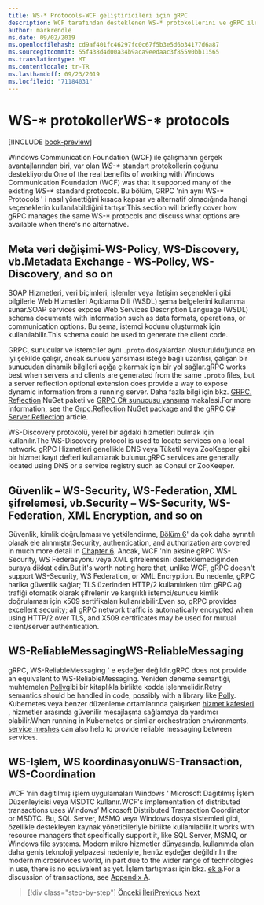 ```yaml
---
title: WS-* Protocols-WCF geliştiricileri için gRPC
description: WCF tarafından desteklenen WS-* protokollerini ve gRPC ile kullanılabilen alternatifleri gözden geçirme
author: markrendle
ms.date: 09/02/2019
ms.openlocfilehash: cd9af401fc46297fc0c67f5b3e5d6b34177d6a87
ms.sourcegitcommit: 55f438d4d00a34b9aca9eedaac3f85590bb11565
ms.translationtype: MT
ms.contentlocale: tr-TR
ms.lasthandoff: 09/23/2019
ms.locfileid: "71184031"
---
```

# <a name="ws--protocols"></a><span data-ttu-id="a9c81-103">WS-\* protokoller</span><span class="sxs-lookup"><span data-stu-id="a9c81-103">WS-\* protocols</span></span>

[!INCLUDE [book-preview](../../../includes/book-preview.md)]

<span data-ttu-id="a9c81-104">Windows Communication Foundation (WCF) ile çalışmanın gerçek avantajlarından biri, var olan _WS-\*_  standart protokollerin çoğunu destekliyordu.</span><span class="sxs-lookup"><span data-stu-id="a9c81-104">One of the real benefits of working with Windows Communication Foundation (WCF) was that it supported many of the existing _WS-\*_ standard protocols.</span></span> <span data-ttu-id="a9c81-105">Bu bölüm, GRPC 'nin aynı WS-\* Protocols ' i nasıl yönettiğini kısaca kapsar ve alternatif olmadığında hangi seçeneklerin kullanılabildiğini tartışır.</span><span class="sxs-lookup"><span data-stu-id="a9c81-105">This section will briefly cover how gRPC manages the same WS-\* protocols and discuss what options are available when there's no alternative.</span></span>

## <a name="metadata-exchange---ws-policy-ws-discovery-and-so-on"></a><span data-ttu-id="a9c81-106">Meta veri değişimi-WS-Policy, WS-Discovery, vb.</span><span class="sxs-lookup"><span data-stu-id="a9c81-106">Metadata Exchange - WS-Policy, WS-Discovery, and so on</span></span>

<span data-ttu-id="a9c81-107">SOAP Hizmetleri, veri biçimleri, işlemler veya iletişim seçenekleri gibi bilgilerle Web Hizmetleri Açıklama Dili (WSDL) şema belgelerini kullanıma sunar.</span><span class="sxs-lookup"><span data-stu-id="a9c81-107">SOAP services expose Web Services Description Language (WSDL) schema documents with information such as data formats, operations, or communication options.</span></span> <span data-ttu-id="a9c81-108">Bu şema, istemci kodunu oluşturmak için kullanılabilir.</span><span class="sxs-lookup"><span data-stu-id="a9c81-108">This schema could be used to generate the client code.</span></span>

<span data-ttu-id="a9c81-109">GRPC, sunucular ve istemciler aynı `.proto` dosyalardan oluşturulduğunda en iyi şekilde çalışır, ancak sunucu yansıması isteğe bağlı uzantısı, çalışan bir sunucudan dinamik bilgileri açığa çıkarmak için bir yol sağlar.</span><span class="sxs-lookup"><span data-stu-id="a9c81-109">gRPC works best when servers and clients are generated from the same `.proto` files, but a server reflection optional extension does provide a way to expose dynamic information from a running server.</span></span> <span data-ttu-id="a9c81-110">Daha fazla bilgi için bkz. [GRPC. Reflection](https://nuget.org/packages/Grpc.Reflection) NuGet paketi ve [GRPC C# sunucusu yansıma](https://github.com/grpc/grpc/blob/master/doc/csharp/server_reflection.md) makalesi.</span><span class="sxs-lookup"><span data-stu-id="a9c81-110">For more information, see the [Grpc.Reflection](https://nuget.org/packages/Grpc.Reflection) NuGet package and the [gRPC C# Server Reflection](https://github.com/grpc/grpc/blob/master/doc/csharp/server_reflection.md) article.</span></span>

<span data-ttu-id="a9c81-111">WS-Discovery protokolü, yerel bir ağdaki hizmetleri bulmak için kullanılır.</span><span class="sxs-lookup"><span data-stu-id="a9c81-111">The WS-Discovery protocol is used to locate services on a local network.</span></span> <span data-ttu-id="a9c81-112">gRPC Hizmetleri genellikle DNS veya Tüketil veya ZooKeeper gibi bir hizmet kayıt defteri kullanılarak bulunur.</span><span class="sxs-lookup"><span data-stu-id="a9c81-112">gRPC services are generally located using DNS or a service registry such as Consul or ZooKeeper.</span></span>

## <a name="security--ws-security-ws-federation-xml-encryption-and-so-on"></a><span data-ttu-id="a9c81-113">Güvenlik – WS-Security, WS-Federation, XML şifrelemesi, vb.</span><span class="sxs-lookup"><span data-stu-id="a9c81-113">Security – WS-Security, WS-Federation, XML Encryption, and so on</span></span>

<span data-ttu-id="a9c81-114">Güvenlik, kimlik doğrulaması ve yetkilendirme, [Bölüm 6](security.md)' da çok daha ayrıntılı olarak ele alınmıştır.</span><span class="sxs-lookup"><span data-stu-id="a9c81-114">Security, authentication, and authorization are covered in much more detail in [Chapter 6](security.md).</span></span> <span data-ttu-id="a9c81-115">Ancak, WCF 'nin aksine gRPC WS-Security, WS Federasyonu veya XML şifrelemesini desteklemediğinden buraya dikkat edin.</span><span class="sxs-lookup"><span data-stu-id="a9c81-115">But it's worth noting here that, unlike WCF, gRPC doesn't support WS-Security, WS Federation, or XML Encryption.</span></span> <span data-ttu-id="a9c81-116">Bu nedenle, gRPC harika güvenlik sağlar; TLS üzerinden HTTP/2 kullanılırken tüm gRPC ağ trafiği otomatik olarak şifrelenir ve karşılıklı istemci/sunucu kimlik doğrulaması için x509 sertifikaları kullanılabilir.</span><span class="sxs-lookup"><span data-stu-id="a9c81-116">Even so, gRPC provides excellent security; all gRPC network traffic is automatically encrypted when using HTTP/2 over TLS, and X509 certificates may be used for mutual client/server authentication.</span></span>

## <a name="ws-reliablemessaging"></a><span data-ttu-id="a9c81-117">WS-ReliableMessaging</span><span class="sxs-lookup"><span data-stu-id="a9c81-117">WS-ReliableMessaging</span></span>

<span data-ttu-id="a9c81-118">gRPC, WS-ReliableMessaging ' e eşdeğer değildir.</span><span class="sxs-lookup"><span data-stu-id="a9c81-118">gRPC does not provide an equivalent to WS-ReliableMessaging.</span></span> <span data-ttu-id="a9c81-119">Yeniden deneme semantiği, muhtemelen [Polly](https://github.com/App-vNext/Polly)gibi bir kitaplıkla birlikte kodda işlenmelidir.</span><span class="sxs-lookup"><span data-stu-id="a9c81-119">Retry semantics should be handled in code, possibly with a library like [Polly](https://github.com/App-vNext/Polly).</span></span> <span data-ttu-id="a9c81-120">Kubernetes veya benzer düzenleme ortamlarında çalışırken [hizmet kafesleri](service-mesh.md) , hizmetler arasında güvenilir mesajlaşma sağlamaya da yardımcı olabilir.</span><span class="sxs-lookup"><span data-stu-id="a9c81-120">When running in Kubernetes or similar orchestration environments, [service meshes](service-mesh.md) can also help to provide reliable messaging between services.</span></span>

## <a name="ws-transaction-ws-coordination"></a><span data-ttu-id="a9c81-121">WS-Işlem, WS koordinasyonu</span><span class="sxs-lookup"><span data-stu-id="a9c81-121">WS-Transaction, WS-Coordination</span></span>

<span data-ttu-id="a9c81-122">WCF 'nin dağıtılmış işlem uygulamaları Windows ' Microsoft Dağıtılmış İşlem Düzenleyicisi veya MSDTC kullanır.</span><span class="sxs-lookup"><span data-stu-id="a9c81-122">WCF's implementation of distributed transactions uses Windows’ Microsoft Distributed Transaction Coordinator or MSDTC.</span></span> <span data-ttu-id="a9c81-123">Bu, SQL Server, MSMQ veya Windows dosya sistemleri gibi, özellikle destekleyen kaynak yöneticileriyle birlikte kullanılabilir.</span><span class="sxs-lookup"><span data-stu-id="a9c81-123">It works with resource managers that specifically support it, like SQL Server, MSMQ, or Windows file systems.</span></span> <span data-ttu-id="a9c81-124">Modern mikro hizmetler dünyasında, kullanımda olan daha geniş teknoloji yelpazesi nedeniyle, henüz eşdeğer değildir.</span><span class="sxs-lookup"><span data-stu-id="a9c81-124">In the modern microservices world, in part due to the wider range of technologies in use, there is no equivalent as yet.</span></span> <span data-ttu-id="a9c81-125">İşlem tartışması için bkz. [ek a](appendix.md).</span><span class="sxs-lookup"><span data-stu-id="a9c81-125">For a discussion of transactions, see [Appendix A](appendix.md).</span></span>

>[!div class="step-by-step"]
><span data-ttu-id="a9c81-126">[Önceki](error-handling.md)
>[İleri](migrate-wcf-to-grpc.md)</span><span class="sxs-lookup"><span data-stu-id="a9c81-126">[Previous](error-handling.md)
[Next](migrate-wcf-to-grpc.md)</span></span>
